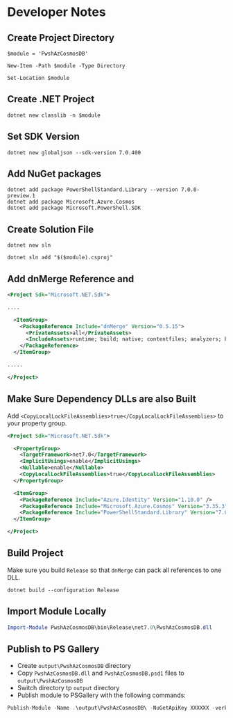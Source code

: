 # Developer Notes

## Create Project Directory

```
$module = 'PwshAzCosmosDB'

New-Item -Path $module -Type Directory  

Set-Location $module
```

## Create .NET Project

```
dotnet new classlib -n $module
```

## Set SDK Version

```
dotnet new globaljson --sdk-version 7.0.400
```

## Add NuGet packages

```
dotnet add package PowerShellStandard.Library --version 7.0.0-preview.1
dotnet add package Microsoft.Azure.Cosmos
dotnet add package Microsoft.PowerShell.SDK
```

## Create Solution File

```
dotnet new sln

dotnet sln add "$($module).csproj"
```

## Add dnMerge Reference and 

```xml
<Project Sdk="Microsoft.NET.Sdk">

....

  <ItemGroup>
    <PackageReference Include="dnMerge" Version="0.5.15">
      <PrivateAssets>all</PrivateAssets>
      <IncludeAssets>runtime; build; native; contentfiles; analyzers; buildtransitive</IncludeAssets>
    </PackageReference>    
  </ItemGroup>

.....

</Project>
```

## Make Sure Dependency DLLs are also Built

Add `<CopyLocalLockFileAssemblies>true</CopyLocalLockFileAssemblies>` to your property group.

```xml
<Project Sdk="Microsoft.NET.Sdk">

  <PropertyGroup>
    <TargetFramework>net7.0</TargetFramework>
    <ImplicitUsings>enable</ImplicitUsings>
    <Nullable>enable</Nullable>
    <CopyLocalLockFileAssemblies>true</CopyLocalLockFileAssemblies>
  </PropertyGroup>

  <ItemGroup>
    <PackageReference Include="Azure.Identity" Version="1.10.0" />
    <PackageReference Include="Microsoft.Azure.Cosmos" Version="3.35.3" />
    <PackageReference Include="PowerShellStandard.Library" Version="7.0.0-preview.1" />
  </ItemGroup>

</Project>

```

## Build Project

Make sure you build `Release` so that `dnMerge` can pack all references to one DLL.

```
dotnet build --configuration Release
```

## Import Module Locally

```powershell
Import-Module PwshAzCosmosDB\bin\Release\net7.0\PwshAzCosmosDB.dll
```

## Publish to PS Gallery

* Create `output\PwshAzCosmosDB` directory
* Copy `PwshAzCosmosDB.dll` and `PwshAzCosmosDB.psd1` files to `output\PwshAzCosmosDB`
* Switch directory tp `output` directory
* Publish module to PSGallery with the following commands:

```powershell
Publish-Module -Name .\output\PwshAzCosmosDB\ -NuGetApiKey XXXXXX -verbose -Debug
```